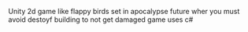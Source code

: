 Unity 2d game like flappy birds set in apocalypse future wher you must avoid destoyf building to not get damaged
game uses c#
